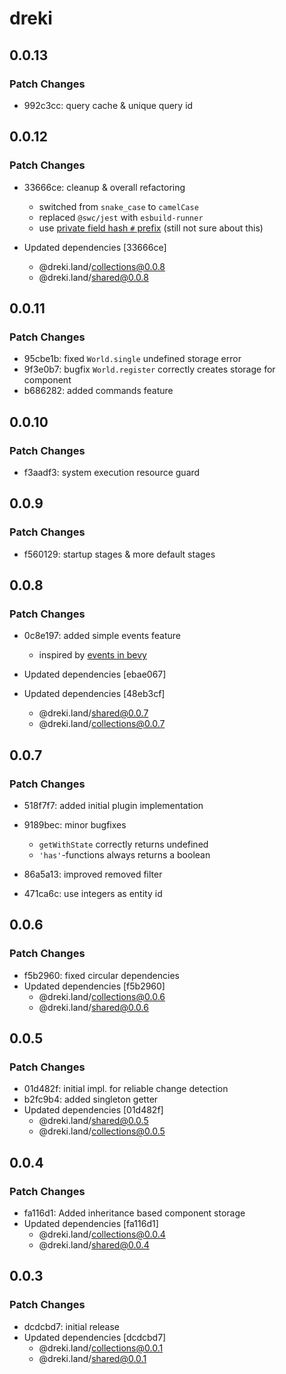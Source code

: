 # dreki

## 0.0.13

### Patch Changes

- 992c3cc: query cache & unique query id

## 0.0.12

### Patch Changes

- 33666ce: cleanup & overall refactoring

  - switched from `snake_case` to `camelCase`
  - replaced `@swc/jest` with `esbuild-runner`
  - use [private field hash `#` prefix](https://developer.mozilla.org/en-US/docs/Web/JavaScript/Reference/Classes/Private_class_fields) (still not sure about this)

- Updated dependencies [33666ce]
  - @dreki.land/collections@0.0.8
  - @dreki.land/shared@0.0.8

## 0.0.11

### Patch Changes

- 95cbe1b: fixed `World.single` undefined storage error
- 9f3e0b7: bugfix `World.register` correctly creates storage for component
- b686282: added commands feature

## 0.0.10

### Patch Changes

- f3aadf3: system execution resource guard

## 0.0.9

### Patch Changes

- f560129: startup stages & more default stages

## 0.0.8

### Patch Changes

- 0c8e197: added simple events feature

  - inspired by [events in bevy](https://docs.rs/bevy_app/0.5.0/bevy_app/struct.Events.html)

- Updated dependencies [ebae067]
- Updated dependencies [48eb3cf]
  - @dreki.land/shared@0.0.7
  - @dreki.land/collections@0.0.7

## 0.0.7

### Patch Changes

- 518f7f7: added initial plugin implementation
- 9189bec: minor bugfixes

  - `getWithState` correctly returns undefined
  - `'has'`-functions always returns a boolean

- 86a5a13: improved removed filter
- 471ca6c: use integers as entity id

## 0.0.6

### Patch Changes

- f5b2960: fixed circular dependencies
- Updated dependencies [f5b2960]
  - @dreki.land/collections@0.0.6
  - @dreki.land/shared@0.0.6

## 0.0.5

### Patch Changes

- 01d482f: initial impl. for reliable change detection
- b2fc9b4: added singleton getter
- Updated dependencies [01d482f]
  - @dreki.land/shared@0.0.5
  - @dreki.land/collections@0.0.5

## 0.0.4

### Patch Changes

- fa116d1: Added inheritance based component storage
- Updated dependencies [fa116d1]
  - @dreki.land/collections@0.0.4
  - @dreki.land/shared@0.0.4

## 0.0.3

### Patch Changes

- dcdcbd7: initial release
- Updated dependencies [dcdcbd7]
  - @dreki.land/collections@0.0.1
  - @dreki.land/shared@0.0.1
